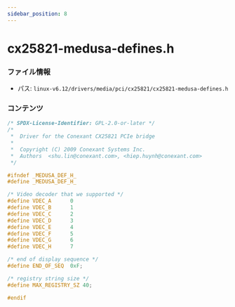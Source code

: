 ```yaml
---
sidebar_position: 8
---
```

# cx25821-medusa-defines.h

### ファイル情報

- パス: `linux-v6.12/drivers/media/pci/cx25821/cx25821-medusa-defines.h`

### コンテンツ

```h
/* SPDX-License-Identifier: GPL-2.0-or-later */
/*
 *  Driver for the Conexant CX25821 PCIe bridge
 *
 *  Copyright (C) 2009 Conexant Systems Inc.
 *  Authors  <shu.lin@conexant.com>, <hiep.huynh@conexant.com>
 */

#ifndef _MEDUSA_DEF_H_
#define _MEDUSA_DEF_H_

/* Video decoder that we supported */
#define VDEC_A		0
#define VDEC_B		1
#define VDEC_C		2
#define VDEC_D		3
#define VDEC_E		4
#define VDEC_F		5
#define VDEC_G		6
#define VDEC_H		7

/* end of display sequence */
#define END_OF_SEQ	0xF;

/* registry string size */
#define MAX_REGISTRY_SZ	40;

#endif

```
